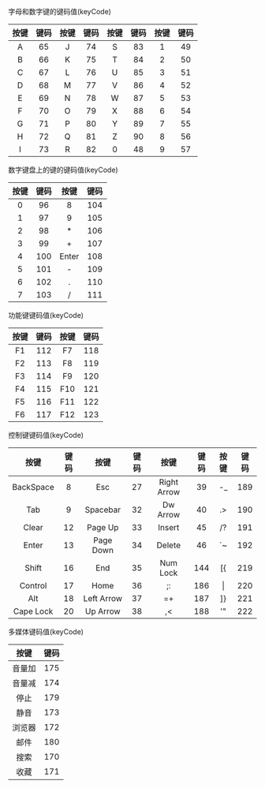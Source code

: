 字母和数字键的键码值(keyCode)

| 按键 | 键码 | 按键 | 键码 | 按键 | 键码 | 按键 | 键码 |
| :--: | :--: | :--: | :--: | :--: | :--: | :--: | :--: |
|  A   |  65  |  J   |  74  |  S   |  83  |  1   |  49  |
|  B   |  66  |  K   |  75  |  T   |  84  |  2   |  50  |
|  C   |  67  |  L   |  76  |  U   |  85  |  3   |  51  |
|  D   |  68  |  M   |  77  |  V   |  86  |  4   |  52  |
|  E   |  69  |  N   |  78  |  W   |  87  |  5   |  53  |
|  F   |  70  |  O   |  79  |  X   |  88  |  6   |  54  |
|  G   |  71  |  P   |  80  |  Y   |  89  |  7   |  55  |
|  H   |  72  |  Q   |  81  |  Z   |  90  |  8   |  56  |
|  I   |  73  |  R   |  82  |  0   |  48  |  9   |  57  |

数字键盘上的键的键码值(keyCode)

| 按键 | 键码 | 按键  | 键码 |
| :--: | :--: | :---: | :--: |
|  0   |  96  |   8   | 104  |
|  1   |  97  |   9   | 105  |
|  2   |  98  |   *   | 106  |
|  3   |  99  |   +   | 107  |
|  4   | 100  | Enter | 108  |
|  5   | 101  |   -   | 109  |
|  6   | 102  |   .   | 110  |
|  7   | 103  |   /   | 111  |

功能键键码值(keyCode)

| 按键 | 键码 | 按键 | 键码 |
| :--: | :--: | :--: | :--: |
|  F1  | 112  |  F7  | 118  |
|  F2  | 113  |  F8  | 119  |
|  F3  | 114  |  F9  | 120  |
|  F4  | 115  | F10  | 121  |
|  F5  | 116  | F11  | 122  |
|  F6  | 117  | F12  | 123  |

控制键键码值(keyCode)

|   按键    | 键码 |    按键    | 键码 |    按键     | 键码 | 按键 | 键码 |
| :-------: | :--: | :--------: | :--: | :---------: | :--: | :--: | :--: |
| BackSpace |  8   |    Esc     |  27  | Right Arrow |  39  |  -_  | 189  |
|    Tab    |  9   |  Spacebar  |  32  |  Dw Arrow   |  40  |  .>  | 190  |
|   Clear   |  12  |  Page Up   |  33  |   Insert    |  45  |  /?  | 191  |
|   Enter   |  13  | Page Down  |  34  |   Delete    |  46  |  `~  | 192  |
|   Shift   |  16  |    End     |  35  |  Num Lock   | 144  |  [{  | 219  |
|  Control  |  17  |    Home    |  36  |     ;:      | 186  |  \|  | 220  |
|    Alt    |  18  | Left Arrow |  37  |     =+      | 187  |  ]}  | 221  |
| Cape Lock |  20  |  Up Arrow  |  38  |     ,<      | 188  |  '"  | 222  |

多媒体键码值(keyCode)

|  按键  | 键码 |
| :----: | :--: |
| 音量加 | 175  |
| 音量减 | 174  |
|  停止  | 179  |
|  静音  | 173  |
| 浏览器 | 172  |
|  邮件  | 180  |
|  搜索  | 170  |
|  收藏  | 171  |